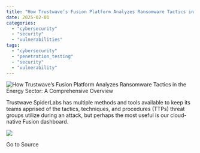 ```yaml
---
title: "How Trustwave’s Fusion Platform Analyzes Ransomware Tactics in the Energy Sector: A Comprehensive Overview"
date: 2025-02-01
categories: 
  - "cybersecurity"
  - "security"
  - "vulnerabilities"
tags: 
  - "cybersecurity"
  - "penetration_testing"
  - "security"
  - "vulnerability"
---
```


![How Trustwave’s Fusion Platform Analyzes Ransomware Tactics in the Energy Sector: A Comprehensive Overview](https://www.trustwave.com/hubfs/Blogs/Trustwave_Blog/Headers/Risk-Radar-Energy-2025-Blog-Header.jpg)

Trustwave SpiderLabs has multiple methods and tools available to keep its teams apprised of the tactics, techniques, and procedures (TTPs) threat groups utilize during an attack, but perhaps the most useful is our cloud-native Fusion dashboard.

![](https://track.hubspot.com/__ptq.gif?a=21158977&k=14&r=https%3A%2F%2Fwww.trustwave.com%2Fen-us%2Fresources%2Fblogs%2Ftrustwave-blog%2Fhow-trustwaves-fusion-platform-analyzes-ransomware-tactics-in-the-energy-sector-a-comprehensive-overview%2F&bu=https%253A%252F%252Fwww.trustwave.com%252Fen-us%252Fresources%252Fblogs%252Ftrustwave-blog&bvt=rss)

Go to Source
